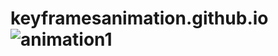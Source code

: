 # keyframesanimation.github.io![animation1](https://github.com/akshay-Dhorajkar-14/keyframesanimation.github.io/assets/144660309/f77dabbd-f755-4808-a340-92ef2ea729ce)
